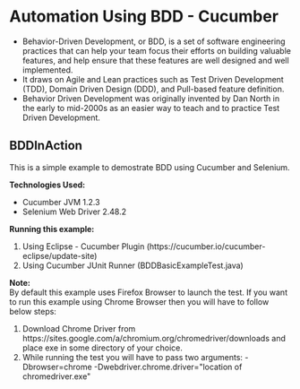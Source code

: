 # Automation Using BDD - Cucumber

<p>
<ul>
<li>Behavior-Driven Development, or BDD, is a set of software engineering practices that can help your team focus their efforts on building valuable features, and help ensure that these features are well designed and well implemented.</li>
<li>It draws on Agile and Lean practices such as Test Driven Development (TDD), Domain Driven Design (DDD), and Pull-based feature definition.</li>
<li>Behavior Driven Development was originally invented by Dan North in the early to mid-2000s as an easier way to teach and to practice Test Driven Development.</li>
</ul>
</p>

<h2>BDDInAction</h2>
This is a simple example to demostrate BDD using Cucumber and Selenium.

<p>
<strong>Technologies Used:</strong>
<ul>
<li>Cucumber JVM 1.2.3</li>
<li>Selenium Web Driver 2.48.2</li>
</ul>
</p>

<p>
<strong>Running this example:</strong>
<ol>
<li>Using Eclipse - Cucumber Plugin (https://cucumber.io/cucumber-eclipse/update-site)</li>
<li>Using Cucumber JUnit Runner (BDDBasicExampleTest.java)</li>
</ol>
</p>

<p>
<strong>Note:</strong><br />
By default this example uses Firefox Browser to launch the test. If you want to run this example using Chrome Browser then you will have to follow below steps:
<ol>
<li>Download Chrome Driver from https://sites.google.com/a/chromium.org/chromedriver/downloads and place exe in some directory of your choice.</li>
<li>While running the test you will have to pass two arguments: -Dbrowser=chrome -Dwebdriver.chrome.driver="location of chromedriver.exe"</li>
</ol>
</p>

